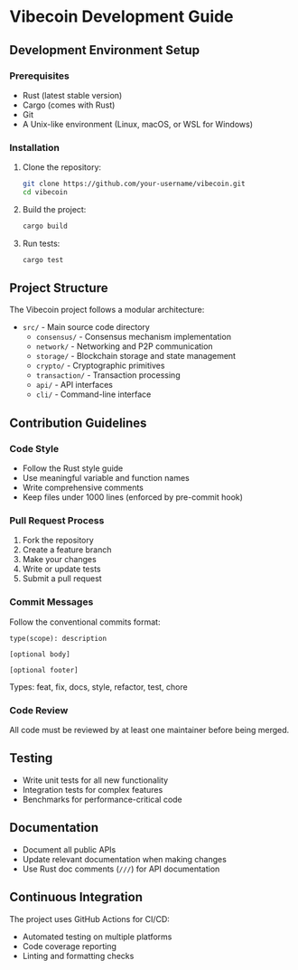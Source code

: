 # Vibecoin Development Guide

## Development Environment Setup

### Prerequisites

- Rust (latest stable version)
- Cargo (comes with Rust)
- Git
- A Unix-like environment (Linux, macOS, or WSL for Windows)

### Installation

1. Clone the repository:
   ```bash
   git clone https://github.com/your-username/vibecoin.git
   cd vibecoin
   ```

2. Build the project:
   ```bash
   cargo build
   ```

3. Run tests:
   ```bash
   cargo test
   ```

## Project Structure

The Vibecoin project follows a modular architecture:

- `src/` - Main source code directory
  - `consensus/` - Consensus mechanism implementation
  - `network/` - Networking and P2P communication
  - `storage/` - Blockchain storage and state management
  - `crypto/` - Cryptographic primitives
  - `transaction/` - Transaction processing
  - `api/` - API interfaces
  - `cli/` - Command-line interface

## Contribution Guidelines

### Code Style

- Follow the Rust style guide
- Use meaningful variable and function names
- Write comprehensive comments
- Keep files under 1000 lines (enforced by pre-commit hook)

### Pull Request Process

1. Fork the repository
2. Create a feature branch
3. Make your changes
4. Write or update tests
5. Submit a pull request

### Commit Messages

Follow the conventional commits format:

```
type(scope): description

[optional body]

[optional footer]
```

Types: feat, fix, docs, style, refactor, test, chore

### Code Review

All code must be reviewed by at least one maintainer before being merged.

## Testing

- Write unit tests for all new functionality
- Integration tests for complex features
- Benchmarks for performance-critical code

## Documentation

- Document all public APIs
- Update relevant documentation when making changes
- Use Rust doc comments (`///`) for API documentation

## Continuous Integration

The project uses GitHub Actions for CI/CD:

- Automated testing on multiple platforms
- Code coverage reporting
- Linting and formatting checks
